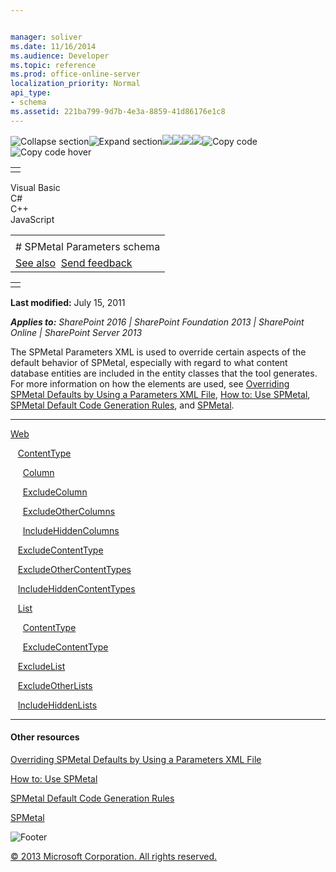 ```yaml
---


manager: soliver
ms.date: 11/16/2014
ms.audience: Developer
ms.topic: reference
ms.prod: office-online-server
localization_priority: Normal
api_type:
- schema
ms.assetid: 221ba799-9d7b-4e3a-8859-41d86176e1c8
---
```


![Collapse
section](../icons/collapse_all.gif "Collapse section")![Expand
section](../icons/expand_all.gif "Expand section")![](../icons/collapse_all.gif)![](../icons/expand_all.gif)![](../icons/dropdown.gif)![](../icons/dropdownHover.gif)![Copy
code](../icons/copycode.gif "Copy code")![Copy code
hover](../icons/copycodeHighlight.gif "Copy code hover")
<table>
<tbody>
<tr class="odd">
<td align="left"></td>
</tr>
</tbody>
</table>

Visual Basic  
C\#  
C++  
JavaScript  

<table>
<tbody>
<tr class="odd">
<td align="left"><span id="runningHeaderText"></span></td>
</tr>
<tr class="even">
<td align="left"># SPMetal Parameters schema</td>
</tr>
<tr class="odd">
<td align="left"><a href="#seeAlsoToggle">See also</a>  <span id="headfeedbackarea" class="feedbackhead"><a href="javascript:SubmitFeedback(&#39;docthis@Microsoft.com&#39;,&#39;&#39;,&#39;&#39;,&#39;&#39;,&#39;1.0.18082.1225&#39;,&#39;%0\dThank%20you%20for%20your%20feedback.%20The%20developer%20writing%20teams%20use%20your%20feedback%20to%20improve%20documentation.%20While%20we%20are%20reviewing%20your%20feedback,%20we%20may%20send%20you%20e-mail%20to%20ask%20for%20clarification%20or%20feedback%20on%20a%20solution.%20We%20do%20not%20use%20your%20e-mail%20address%20for%20any%20other%20purpose%20and%20we%20delete%20it%20after%20we%20finish%20our%20review.%0\AFor%20further%20information%20about%20the%20privacy%20policies%20of%20Microsoft,%20please%20see%20http://privacy.microsoft.com/en-us/default.aspx.%0\A%0\d&#39;,&#39;Customer%20feedback&#39;);">Send feedback</a></span></td>
</tr>
</tbody>
</table>

<table>
<colgroup>
<col width="100%" />
</colgroup>
<tbody>
<tr class="odd">
<td align="left"></td>
</tr>
</tbody>
</table>

**Last modified:** July 15, 2011

***Applies to:** SharePoint 2016 | SharePoint Foundation 2013 |
SharePoint Online | SharePoint Server 2013*

The SPMetal Parameters XML is used to override certain aspects of the
default behavior of SPMetal, especially with regard to what content
database entities are included in the entity classes that the tool
generates. For more information on how the elements are used, see
[Overriding SPMetal Defaults by Using a Parameters XML
File](http://msdn.microsoft.com/library/209359b2-bd46-47b6-837d-3c0c2005cb19(Office.15).aspx),
[How to: Use
SPMetal](http://msdn.microsoft.com/library/bfeb17f4-9cee-4008-bfb4-8e22e3acae1c(Office.15).aspx),
[SPMetal Default Code Generation
Rules](http://msdn.microsoft.com/library/873ac65e-425e-40f3-9ef6-753d3cda1436(Office.15).aspx),
and
[SPMetal](http://msdn.microsoft.com/library/bbb79c7c-a994-4ef9-9d43-8fc046dc508b(Office.15).aspx).


---------------------------------------------------------------------------------------------------------------------------------------------------------------------------------------------

[Web](web-spmetal.htm)

   [ContentType](contenttype-spmetal.htm)

     [Column](column-spmetal.htm)

     [ExcludeColumn](excludecolumn-spmetal.htm)

     [ExcludeOtherColumns](excludeothercolumns-spmetal.htm)

     [IncludeHiddenColumns](includehiddencolumns-spmetal.htm)

   [ExcludeContentType](excludecontenttype-spmetal.htm)

   [ExcludeOtherContentTypes](excludeothercontenttypes-spmetal.htm)

   [IncludeHiddenContentTypes](includehiddencontenttypes-spmetal.htm)

   [List](list-spmetal.htm)

     [ContentType](contenttype-spmetal.htm)

     [ExcludeContentType](excludecontenttype-spmetal.htm)

   [ExcludeList](excludelist-spmetal.htm)

   [ExcludeOtherLists](excludeotherlists-spmetal.htm)

   [IncludeHiddenLists](includehiddenlists-spmetal.htm)


-------------------------------------------------------------------------------------------------------------------------------------------------------------------------------------------

#### Other resources

[Overriding SPMetal Defaults by Using a Parameters XML
File](http://msdn.microsoft.com/library/209359b2-bd46-47b6-837d-3c0c2005cb19(Office.15).aspx)

[How to: Use
SPMetal](http://msdn.microsoft.com/library/bfeb17f4-9cee-4008-bfb4-8e22e3acae1c(Office.15).aspx)

[SPMetal Default Code Generation
Rules](http://msdn.microsoft.com/library/873ac65e-425e-40f3-9ef6-753d3cda1436(Office.15).aspx)

[SPMetal](http://msdn.microsoft.com/library/bbb79c7c-a994-4ef9-9d43-8fc046dc508b(Office.15).aspx)

![Footer](../icons/footer.gif "Footer")

[© 2013 Microsoft Corporation. All rights
reserved.](office-2013-documentation-copyright-notice.htm)



